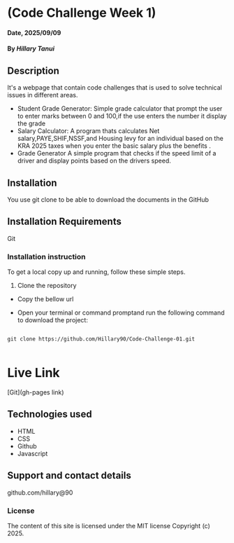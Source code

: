 # (Code Challenge Week 1)

#### Date, 2025/09/09

#### By *Hillary Tanui*

## Description
It's a webpage that contain code challenges that is used to solve technical issues in different areas.
- Student Grade Generator: Simple grade calculator that prompt the user to enter marks between 0 and 100,if the use enters the number it display the grade
- Salary Calculator: A program thats calculates Net salary,PAYE,SHIF,NSSF,and Housing levy for an individual based on the KRA 2025 taxes when you enter the basic salary plus the benefits .
- Grade Generator A simple program that checks if the speed limit of a driver and display points based on the drivers speed.
## Installation
You use git clone to be able to download the documents in the GitHub

## Installation Requirements
Git

### Installation instruction

To get a local copy up and running, follow these simple steps.

1. Clone the repository
  

- Copy the bellow url

- Open your terminal or command promptand run the following command to download the project:

```

git clone https://github.com/Hillary90/Code-Challenge-01.git


```
# Live Link
[Git](gh-pages link)

## Technologies used
- HTML
- CSS
- Github
- Javascript

## Support and contact details
github.com/hillary@90

### License
The content of this site is licensed under the MIT license
Copyright (c) 2025.


